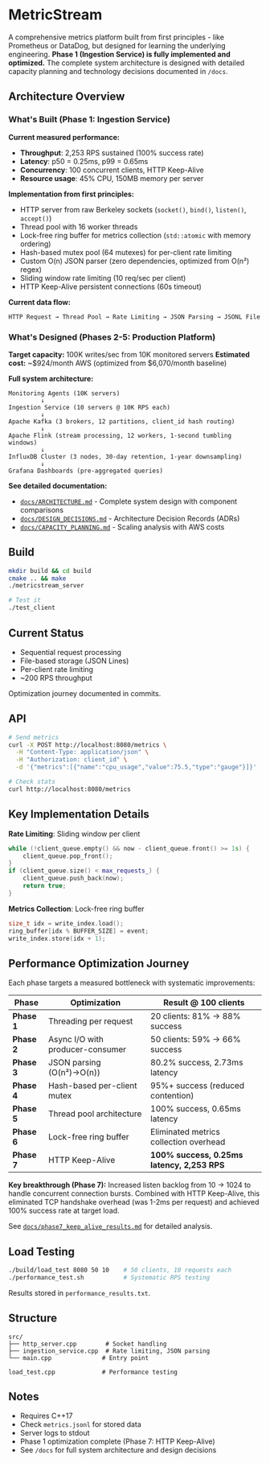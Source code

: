 # MetricStream

A comprehensive metrics platform built from first principles - like Prometheus or DataDog, but designed for learning the underlying engineering. **Phase 1 (Ingestion Service) is fully implemented and optimized.** The complete system architecture is designed with detailed capacity planning and technology decisions documented in `/docs`.

## Architecture Overview

### What's Built (Phase 1: Ingestion Service)

**Current measured performance:**
- **Throughput**: 2,253 RPS sustained (100% success rate)
- **Latency**: p50 = 0.25ms, p99 = 0.65ms
- **Concurrency**: 100 concurrent clients, HTTP Keep-Alive
- **Resource usage**: 45% CPU, 150MB memory per server

**Implementation from first principles:**
- HTTP server from raw Berkeley sockets (`socket()`, `bind()`, `listen()`, `accept()`)
- Thread pool with 16 worker threads
- Lock-free ring buffer for metrics collection (`std::atomic` with memory ordering)
- Hash-based mutex pool (64 mutexes) for per-client rate limiting
- Custom O(n) JSON parser (zero dependencies, optimized from O(n²) regex)
- Sliding window rate limiting (10 req/sec per client)
- HTTP Keep-Alive persistent connections (60s timeout)

**Current data flow:**
```
HTTP Request → Thread Pool → Rate Limiting → JSON Parsing → JSONL File
```

### What's Designed (Phases 2-5: Production Platform)

**Target capacity:** 100K writes/sec from 10K monitored servers
**Estimated cost:** ~$924/month AWS (optimized from $6,070/month baseline)

**Full system architecture:**
```
Monitoring Agents (10K servers)
         ↓
Ingestion Service (10 servers @ 10K RPS each)
         ↓
Apache Kafka (3 brokers, 12 partitions, client_id hash routing)
         ↓
Apache Flink (stream processing, 12 workers, 1-second tumbling windows)
         ↓
InfluxDB Cluster (3 nodes, 30-day retention, 1-year downsampling)
         ↓
Grafana Dashboards (pre-aggregated queries)
```

**See detailed documentation:**
- [`docs/ARCHITECTURE.md`](docs/ARCHITECTURE.md) - Complete system design with component comparisons
- [`docs/DESIGN_DECISIONS.md`](docs/DESIGN_DECISIONS.md) - Architecture Decision Records (ADRs)
- [`docs/CAPACITY_PLANNING.md`](docs/CAPACITY_PLANNING.md) - Scaling analysis with AWS costs

## Build

```bash
mkdir build && cd build
cmake .. && make
./metricstream_server
```

```bash
# Test it
./test_client
```

## Current Status

- Sequential request processing
- File-based storage (JSON Lines)
- Per-client rate limiting
- ~200 RPS throughput

Optimization journey documented in commits.

## API

```bash
# Send metrics
curl -X POST http://localhost:8080/metrics \
  -H "Content-Type: application/json" \
  -H "Authorization: client_id" \
  -d '{"metrics":[{"name":"cpu_usage","value":75.5,"type":"gauge"}]}'

# Check stats  
curl http://localhost:8080/metrics
```

## Key Implementation Details

**Rate Limiting**: Sliding window per client
```cpp
while (!client_queue.empty() && now - client_queue.front() >= 1s) {
    client_queue.pop_front();
}
if (client_queue.size() < max_requests_) {
    client_queue.push_back(now);
    return true;
}
```

**Metrics Collection**: Lock-free ring buffer
```cpp
size_t idx = write_index.load();
ring_buffer[idx % BUFFER_SIZE] = event;
write_index.store(idx + 1);
```

## Performance Optimization Journey

Each phase targets a measured bottleneck with systematic improvements:

| Phase | Optimization | Result @ 100 clients |
|-------|-------------|---------------------|
| **Phase 1** | Threading per request | 20 clients: 81% → 88% success |
| **Phase 2** | Async I/O with producer-consumer | 50 clients: 59% → 66% success |
| **Phase 3** | JSON parsing (O(n²)→O(n)) | 80.2% success, 2.73ms latency |
| **Phase 4** | Hash-based per-client mutex | 95%+ success (reduced contention) |
| **Phase 5** | Thread pool architecture | 100% success, 0.65ms latency |
| **Phase 6** | Lock-free ring buffer | Eliminated metrics collection overhead |
| **Phase 7** | HTTP Keep-Alive | **100% success, 0.25ms latency, 2,253 RPS** |

**Key breakthrough (Phase 7):** Increased listen backlog from 10 → 1024 to handle concurrent connection bursts. Combined with HTTP Keep-Alive, this eliminated TCP handshake overhead (was 1-2ms per request) and achieved 100% success rate at target load.

See [`docs/phase7_keep_alive_results.md`](docs/phase7_keep_alive_results.md) for detailed analysis.

## Load Testing

```bash
./build/load_test 8080 50 10    # 50 clients, 10 requests each
./performance_test.sh           # Systematic RPS testing
```

Results stored in `performance_results.txt`.

## Structure

```
src/
├── http_server.cpp        # Socket handling
├── ingestion_service.cpp  # Rate limiting, JSON parsing  
└── main.cpp              # Entry point

load_test.cpp             # Performance testing
```

## Notes

- Requires C++17
- Check `metrics.jsonl` for stored data
- Server logs to stdout
- Phase 1 optimization complete (Phase 7: HTTP Keep-Alive)
- See `/docs` for full system architecture and design decisions